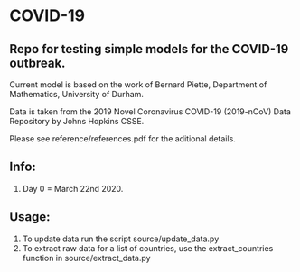 # COVID-19

Repo for testing simple models for the COVID-19 outbreak.
----------------------------------------------------------

Current model is based on the work of Bernard Piette, Department of Mathematics, University of Durham.

Data is taken from the 2019 Novel Coronavirus COVID-19 (2019-nCoV) Data Repository by Johns Hopkins CSSE.

Please see reference/references.pdf for the aditional details.

Info:
-----

1. Day 0 = March 22nd 2020.

Usage:
------

1. To update data run the script source/update_data.py
2. To extract raw data for a list of countries, use the extract_countries function in source/extract_data.py
